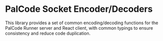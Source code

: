 # PalCode Socket Encoder/Decoders
This library provides a set of common encoding/decoding functions for the PalCode Runner server and React client, with common typings to ensure consistency and reduce code duplication.
